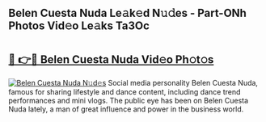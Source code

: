 ## Belen Cuesta Nuda Le𝚊k𝚎d N𝚞𝚍es - Part-ONh Photos Vid𝚎o Le𝚊ks Ta3Oc

# <h2><a href="http://fbdvpp.evod.top/?m=Belen+Cuesta+Nuda">🔗 👉🔴 Belen Cuesta Nuda Vid𝚎o Ph𝚘t𝚘s</a></h2>

[![Belen Cuesta Nuda N𝚞d𝚎s](https://i.imgur.com/8V9OHl7.gif)](http://fbdvpp.evod.top/?m=Belen+Cuesta+Nuda)
Social media personality Belen Cuesta Nuda, famous for sharing lifestyle and dance content, including dance trend performances and mini vlogs. The public eye has been on Belen Cuesta Nuda lately, a man of great influence and power in the business world. 
